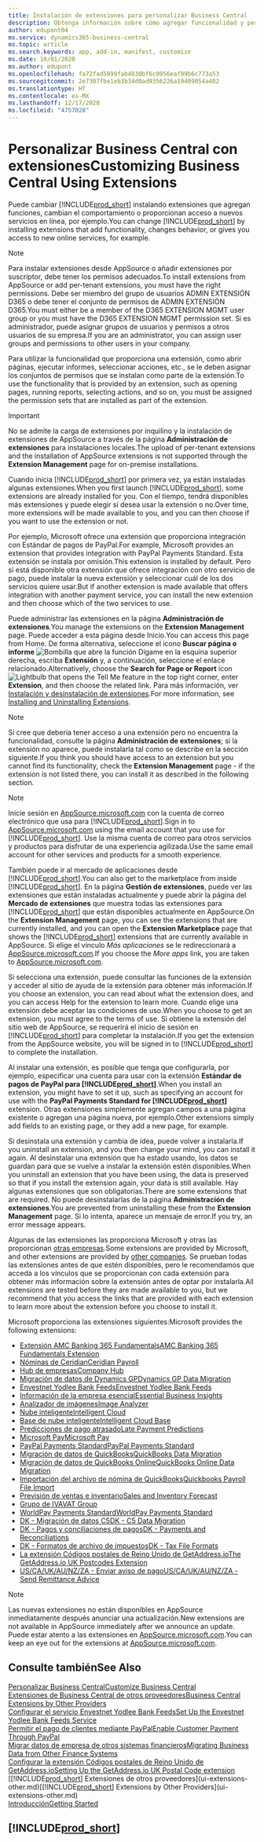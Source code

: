 ```yaml
---
title: Instalación de extensiones para personalizar Business Central
description: Obtenga información sobre cómo agregar funcionalidad y personalizar Business Central mediante la instalación de extensiones.
author: edupont04
ms.service: dynamics365-business-central
ms.topic: article
ms.search.keywords: app, add-in, manifest, customize
ms.date: 10/01/2020
ms.author: edupont
ms.openlocfilehash: fa72fad5899fab4830bf6c0956eaf99b6c773a53
ms.sourcegitcommit: 2e7307fbe1eb3b34d0ad9356226a19409054a402
ms.translationtype: HT
ms.contentlocale: es-MX
ms.lasthandoff: 12/17/2020
ms.locfileid: "4757028"
---
```

# <a name="customizing-business-central-using-extensions"></a><span data-ttu-id="0c58e-103">Personalizar Business Central con extensiones</span><span class="sxs-lookup"><span data-stu-id="0c58e-103">Customizing Business Central Using Extensions</span></span>

<span data-ttu-id="0c58e-104">Puede cambiar [!INCLUDE[prod_short](includes/prod_short.md)] instalando extensiones que agregan funciones, cambian el comportamiento o proporcionan acceso a nuevos servicios en línea, por ejemplo.</span><span class="sxs-lookup"><span data-stu-id="0c58e-104">You can change [!INCLUDE[prod_short](includes/prod_short.md)] by installing extensions that add functionality, changes behavior, or gives you access to new online services, for example.</span></span>

> [!NOTE]
> <span data-ttu-id="0c58e-105">Para instalar extensiones desde AppSource o añadir extensiones por suscriptor, debe tener los permisos adecuados.</span><span class="sxs-lookup"><span data-stu-id="0c58e-105">To install extensions from AppSource or add per-tenant extensions, you must have the right permissions.</span></span> <span data-ttu-id="0c58e-106">Debe ser miembro del grupo de usuarios ADMIN EXTENSIÓN D365 o debe tener el conjunto de permisos de ADMIN EXTENSIÓN D365.</span><span class="sxs-lookup"><span data-stu-id="0c58e-106">You must either be a member of the D365 EXTENSION MGMT user group or you must have the D365 EXTENSION MGMT permission set.</span></span> <span data-ttu-id="0c58e-107">Si es administrador, puede asignar grupos de usuarios y permisos a otros usuarios de su empresa.</span><span class="sxs-lookup"><span data-stu-id="0c58e-107">If you are an administrator, you can assign user groups and permissions to other users in your company.</span></span>

<span data-ttu-id="0c58e-108">Para utilizar la funcionalidad que proporciona una extensión, como abrir páginas, ejecutar informes, seleccionar acciones, etc., se le deben asignar los conjuntos de permisos que se instalan como parte de la extensión.</span><span class="sxs-lookup"><span data-stu-id="0c58e-108">To use the functionality that is provided by an extension, such as opening pages, running reports, selecting actions, and so on, you must be assigned the permission sets that are installed as part of the extension.</span></span>

> [!IMPORTANT]  
> <span data-ttu-id="0c58e-109">No se admite la carga de extensiones por inquilino y la instalación de extensiones de AppSource a través de la página **Administración de extensiones** para instalaciones locales.</span><span class="sxs-lookup"><span data-stu-id="0c58e-109">The upload of per-tenant extensions and the installation of AppSource extensions is not supported through the **Extension Management** page for on-premise installations.</span></span>

<span data-ttu-id="0c58e-110">Cuando inicia [!INCLUDE[prod_short](includes/prod_short.md)] por primera vez, ya están instaladas algunas extensiones.</span><span class="sxs-lookup"><span data-stu-id="0c58e-110">When you first launch [!INCLUDE[prod_short](includes/prod_short.md)], some extensions are already installed for you.</span></span> <span data-ttu-id="0c58e-111">Con el tiempo, tendrá disponibles más extensiones y puede elegir si desea usar la extensión o no.</span><span class="sxs-lookup"><span data-stu-id="0c58e-111">Over time, more extensions will be made available to you, and you can then choose if you want to use the extension or not.</span></span>

<span data-ttu-id="0c58e-112">Por ejemplo, Microsoft ofrece una extensión que proporciona integración con Estándar de pagos de PayPal.</span><span class="sxs-lookup"><span data-stu-id="0c58e-112">For example, Microsoft provides an extension that provides integration with PayPal Payments Standard.</span></span> <span data-ttu-id="0c58e-113">Esta extensión se instala por omisión.</span><span class="sxs-lookup"><span data-stu-id="0c58e-113">This extension is installed by default.</span></span>
<span data-ttu-id="0c58e-114">Pero si está disponible otra extensión que ofrece integración con otro servicio de pago, puede instalar la nueva extensión y seleccionar cuál de los dos servicios quiere usar.</span><span class="sxs-lookup"><span data-stu-id="0c58e-114">But if another extension is made available that offers integration with another payment service, you can install the new extension and then choose which of the two services to use.</span></span>  

<span data-ttu-id="0c58e-115">Puede administrar las extensiones en la página **Administración de extensiones**.</span><span class="sxs-lookup"><span data-stu-id="0c58e-115">You manage the extensions on the **Extension Management** page.</span></span> <span data-ttu-id="0c58e-116">Puede acceder a esta página desde Inicio.</span><span class="sxs-lookup"><span data-stu-id="0c58e-116">You can access this page from Home.</span></span> <span data-ttu-id="0c58e-117">De forma alternativa, seleccione el icono **Buscar página o informe** ![Bombilla que abre la función Dígame](media/ui-search/search_small.png "Dígame qué desea hacer") en la esquina superior derecha, escriba **Extensión** y, a continuación, seleccione el enlace relacionado.</span><span class="sxs-lookup"><span data-stu-id="0c58e-117">Alternatively, choose the **Search for Page or Report** icon ![Lightbulb that opens the Tell Me feature](media/ui-search/search_small.png "Tell me what you want to do") in the top right corner, enter **Extension**, and then choose the related link.</span></span> <span data-ttu-id="0c58e-118">Para más información, ver [Instalación y desinstalación de extensiones](ui-extensions-install-uninstall.md).</span><span class="sxs-lookup"><span data-stu-id="0c58e-118">For more information, see [Installing and Uninstalling Extensions](ui-extensions-install-uninstall.md).</span></span>

> [!NOTE]  
> <span data-ttu-id="0c58e-119">Si cree que debería tener acceso a una extensión pero no encuentra la funcionalidad, consulte la página **Administración de extensiones**; si la extensión no aparece, puede instalarla tal como se describe en la sección siguiente.</span><span class="sxs-lookup"><span data-stu-id="0c58e-119">If you think you should have access to an extension but you cannot find its functionality, check the **Extension Management** page - if the extension is not listed there, you can install it as described in the following section.</span></span>  

> [!NOTE]  
> <span data-ttu-id="0c58e-120">Inicie sesión en [AppSource.microsoft.com](https://appsource.microsoft.com/) con la cuenta de correo electrónico que usa para [!INCLUDE[prod_short](includes/prod_short.md)].</span><span class="sxs-lookup"><span data-stu-id="0c58e-120">Sign in to [AppSource.microsoft.com](https://appsource.microsoft.com/) using the email account that you use for [!INCLUDE[prod_short](includes/prod_short.md)].</span></span> <span data-ttu-id="0c58e-121">Use la misma cuenta de correo para otros servicios y productos para disfrutar de una experiencia agilizada.</span><span class="sxs-lookup"><span data-stu-id="0c58e-121">Use the same email account for other services and products for a smooth experience.</span></span>  

<span data-ttu-id="0c58e-122">También puede ir al mercado de aplicaciones desde [!INCLUDE[prod_short](includes/prod_short.md)].</span><span class="sxs-lookup"><span data-stu-id="0c58e-122">You can also get to the marketplace from inside [!INCLUDE[prod_short](includes/prod_short.md)].</span></span> <span data-ttu-id="0c58e-123">En la página **Gestión de extensiones**, puede ver las extensiones que están instaladas actualmente y puede abrir la página del **Mercado de extensiones** que muestra todas las extensiones para [!INCLUDE[prod_short](includes/prod_short.md)] que están disponibles actualmente en AppSource.</span><span class="sxs-lookup"><span data-stu-id="0c58e-123">On the **Extension Management** page, you can see the extensions that are currently installed, and you can open the **Extension Marketplace** page that shows the [!INCLUDE[prod_short](includes/prod_short.md)] extensions that are currently available in AppSource.</span></span> <span data-ttu-id="0c58e-124">Si elige el vínculo *Más aplicaciones* se le redireccionará a [AppSource.microsoft.com](https://appsource.microsoft.com/marketplace/apps?product=dynamics-365%3Bdynamics-365-business-central&page=1).</span><span class="sxs-lookup"><span data-stu-id="0c58e-124">If you choose the *More apps* link, you are taken to [AppSource.microsoft.com](https://appsource.microsoft.com/marketplace/apps?product=dynamics-365%3Bdynamics-365-business-central&page=1).</span></span>  

<span data-ttu-id="0c58e-125">Si selecciona una extensión, puede consultar las funciones de la extensión y acceder al sitio de ayuda de la extensión para obtener más información.</span><span class="sxs-lookup"><span data-stu-id="0c58e-125">If you choose an extension, you can read about what the extension does, and you can access Help for the extension to learn more.</span></span> <span data-ttu-id="0c58e-126">Cuando elige una extensión debe aceptar las condiciones de uso.</span><span class="sxs-lookup"><span data-stu-id="0c58e-126">When you choose to get an extension, you must agree to the terms of use.</span></span> <span data-ttu-id="0c58e-127">Si obtiene la extensión del sitio web de AppSource, se requerirá el inicio de sesión en [!INCLUDE[prod_short](includes/prod_short.md)] para completar la instalación.</span><span class="sxs-lookup"><span data-stu-id="0c58e-127">If you get the extension from the AppSource website, you will be signed in to [!INCLUDE[prod_short](includes/prod_short.md)] to complete the installation.</span></span>  

<span data-ttu-id="0c58e-128">Al instalar una extensión, es posible que tenga que configurarla, por ejemplo, especificar una cuenta para usar con la extensión **Estándar de pagos de PayPal para [!INCLUDE[prod_short](includes/prod_short.md)]**.</span><span class="sxs-lookup"><span data-stu-id="0c58e-128">When you install an extension, you might have to set it up, such as specifying an account for use with the **PayPal Payments Standard for [!INCLUDE[prod_short](includes/prod_short.md)]** extension.</span></span>
<span data-ttu-id="0c58e-129">Otras extensiones simplemente agregan campos a una página existente o agregan una página nueva, por ejemplo.</span><span class="sxs-lookup"><span data-stu-id="0c58e-129">Other extensions simply add fields to an existing page, or they add a new page, for example.</span></span>   

<span data-ttu-id="0c58e-130">Si desinstala una extensión y cambia de idea, puede volver a instalarla.</span><span class="sxs-lookup"><span data-stu-id="0c58e-130">If you uninstall an extension, and you then change your mind, you can install it again.</span></span> <span data-ttu-id="0c58e-131">Al desinstalar una extensión que ha estado usando, los datos se guardan para que se vuelve a instalar la extensión estén disponibles.</span><span class="sxs-lookup"><span data-stu-id="0c58e-131">When you uninstall an extension that you have been using, the data is preserved so that if you install the extension again, your data is still available.</span></span> <span data-ttu-id="0c58e-132">Hay algunas extensiones que son obligatorias.</span><span class="sxs-lookup"><span data-stu-id="0c58e-132">There are some extensions that are required.</span></span> <span data-ttu-id="0c58e-133">No puede desinstalarlas de la página **Administración de extensiones**.</span><span class="sxs-lookup"><span data-stu-id="0c58e-133">You are prevented from uninstalling these from the **Extension Management** page.</span></span> <span data-ttu-id="0c58e-134">Si lo intenta, aparece un mensaje de error.</span><span class="sxs-lookup"><span data-stu-id="0c58e-134">If you try, an error message appears.</span></span>  

<span data-ttu-id="0c58e-135">Algunas de las extensiones las proporciona Microsoft y otras las proporcionan [otras empresas](ui-extensions-other.md).</span><span class="sxs-lookup"><span data-stu-id="0c58e-135">Some extensions are provided by Microsoft, and other extensions are provided by [other companies](ui-extensions-other.md).</span></span> <span data-ttu-id="0c58e-136">Se prueban todas las extensiones antes de que estén disponibles, pero le recomendamos que acceda a los vínculos que se proporcionan con cada extensión para obtener más información sobre la extensión antes de optar por instalarla.</span><span class="sxs-lookup"><span data-stu-id="0c58e-136">All extensions are tested before they are made available to you, but we recommend that you access the links that are provided with each extension to learn more about the extension before you choose to install it.</span></span>  

<span data-ttu-id="0c58e-137">Microsoft proporciona las extensiones siguientes:</span><span class="sxs-lookup"><span data-stu-id="0c58e-137">Microsoft provides the following extensions:</span></span>  

* [<span data-ttu-id="0c58e-138">Extensión AMC Banking 365 Fundamentals</span><span class="sxs-lookup"><span data-stu-id="0c58e-138">AMC Banking 365 Fundamentals Extension</span></span>](ui-extensions-amc-banking.md)
* [<span data-ttu-id="0c58e-139">Nóminas de Ceridian</span><span class="sxs-lookup"><span data-stu-id="0c58e-139">Ceridian Payroll</span></span>](ui-extensions-ceridian-payroll.md)
* [<span data-ttu-id="0c58e-140">Hub de empresas</span><span class="sxs-lookup"><span data-stu-id="0c58e-140">Company Hub</span></span>](ui-extensions-company-hub.md)  
* [<span data-ttu-id="0c58e-141">Migración de datos de Dynamics GP</span><span class="sxs-lookup"><span data-stu-id="0c58e-141">Dynamics GP Data Migration</span></span>](ui-extensions-dynamicsgp-data-migration.md)
* [<span data-ttu-id="0c58e-142">Envestnet Yodlee Bank Feeds</span><span class="sxs-lookup"><span data-stu-id="0c58e-142">Envestnet Yodlee Bank Feeds</span></span>](ui-extensions-yodlee-bank-feeds.md)
* [<span data-ttu-id="0c58e-143">Información de la empresa esencial</span><span class="sxs-lookup"><span data-stu-id="0c58e-143">Essential Business Insights</span></span>](ui-extensions-essential-business-insights.md)
* [<span data-ttu-id="0c58e-144">Analizador de imágenes</span><span class="sxs-lookup"><span data-stu-id="0c58e-144">Image Analyzer</span></span>](ui-extensions-image-analyzer.md)
* [<span data-ttu-id="0c58e-145">Nube inteligente</span><span class="sxs-lookup"><span data-stu-id="0c58e-145">Intelligent Cloud</span></span>](ui-extensions-data-replication.md)
* [<span data-ttu-id="0c58e-146">Base de nube inteligente</span><span class="sxs-lookup"><span data-stu-id="0c58e-146">Intelligent Cloud Base</span></span>](ui-extensions-intelligent-cloud.md)  
* [<span data-ttu-id="0c58e-147">Predicciones de pago atrasado</span><span class="sxs-lookup"><span data-stu-id="0c58e-147">Late Payment Predictions</span></span>](ui-extensions-late-payment-prediction.md)
* [<span data-ttu-id="0c58e-148">Microsoft Pay</span><span class="sxs-lookup"><span data-stu-id="0c58e-148">Microsoft Pay</span></span>](ui-extensions-microsoft-pay-payments.md)
* [<span data-ttu-id="0c58e-149">PayPal Payments Standard</span><span class="sxs-lookup"><span data-stu-id="0c58e-149">PayPal Payments Standard</span></span>](ui-extensions-paypal-payments-standard.md)
* [<span data-ttu-id="0c58e-150">Migración de datos de QuickBooks</span><span class="sxs-lookup"><span data-stu-id="0c58e-150">QuickBooks Data Migration</span></span>](ui-extensions-quickbooks-data-migration.md)
* [<span data-ttu-id="0c58e-151">Migración de datos de QuickBooks Online</span><span class="sxs-lookup"><span data-stu-id="0c58e-151">QuickBooks Online Data Migration</span></span>](ui-extensions-quickbooks-online-data-migration.md)
* [<span data-ttu-id="0c58e-152">Importación del archivo de nómina de QuickBooks</span><span class="sxs-lookup"><span data-stu-id="0c58e-152">Quickbooks Payroll File Import</span></span>](ui-extensions-quickbooks-payroll.md)
* [<span data-ttu-id="0c58e-153">Previsión de ventas e inventario</span><span class="sxs-lookup"><span data-stu-id="0c58e-153">Sales and Inventory Forecast</span></span>](ui-extensions-sales-forecast.md)
* [<span data-ttu-id="0c58e-154">Grupo de IVA</span><span class="sxs-lookup"><span data-stu-id="0c58e-154">VAT Group</span></span>](ui-extensions-vat-group.md)
* [<span data-ttu-id="0c58e-155">WorldPay Payments Standard</span><span class="sxs-lookup"><span data-stu-id="0c58e-155">WorldPay Payments Standard</span></span>](ui-extensions-worldpay-payments-standard.md)
* [<span data-ttu-id="0c58e-156">DK - Migración de datos C5</span><span class="sxs-lookup"><span data-stu-id="0c58e-156">DK - C5 Data Migration</span></span>](ui-extensions-c5-data-migration.md)
* [<span data-ttu-id="0c58e-157">DK - Pagos y conciliaciones de pagos</span><span class="sxs-lookup"><span data-stu-id="0c58e-157">DK - Payments and Reconciliations</span></span>](ui-extensions-payments-reconciliation-formats-dk.md)
* [<span data-ttu-id="0c58e-158">DK - Formatos de archivo de impuestos</span><span class="sxs-lookup"><span data-stu-id="0c58e-158">DK - Tax File Formats</span></span>](ui-extensions-tax-file-formats-dk.md)
* [<span data-ttu-id="0c58e-159">La extensión Códigos postales de Reino Unido de GetAddress.io</span><span class="sxs-lookup"><span data-stu-id="0c58e-159">The GetAddress.io UK Postcodes Extension</span></span>](LocalFunctionality/UnitedKingdom/ui-extensions-getaddressio.md)  
* [<span data-ttu-id="0c58e-160">US/CA/UK/AU/NZ/ZA - Enviar aviso de pago</span><span class="sxs-lookup"><span data-stu-id="0c58e-160">US/CA/UK/AU/NZ/ZA - Send Remittance Advice</span></span>](ui-extensions-send-remittance-advice.md)

> [!NOTE]  
> <span data-ttu-id="0c58e-161">Las nuevas extensiones no están disponibles en AppSource inmediatamente después anunciar una actualización.</span><span class="sxs-lookup"><span data-stu-id="0c58e-161">New extensions are not available in AppSource immediately after we announce an update.</span></span> <span data-ttu-id="0c58e-162">Puede estar atento a las extensiones en [AppSource.microsoft.com](https://appsource.microsoft.com/marketplace/apps?product=dynamics-365%3Bdynamics-365-business-central&page=1).</span><span class="sxs-lookup"><span data-stu-id="0c58e-162">You can keep an eye out for the extensions at [AppSource.microsoft.com](https://appsource.microsoft.com/marketplace/apps?product=dynamics-365%3Bdynamics-365-business-central&page=1).</span></span>

## <a name="see-also"></a><span data-ttu-id="0c58e-163">Consulte también</span><span class="sxs-lookup"><span data-stu-id="0c58e-163">See Also</span></span>

[<span data-ttu-id="0c58e-164">Personalizar Business Central</span><span class="sxs-lookup"><span data-stu-id="0c58e-164">Customize Business Central</span></span>](ui-customizing-overview.md)  
[<span data-ttu-id="0c58e-165">Extensiones de Business Central de otros proveedores</span><span class="sxs-lookup"><span data-stu-id="0c58e-165">Business Central Extensions by Other Providers</span></span>](ui-extensions-other.md)  
[<span data-ttu-id="0c58e-166">Configurar el servicio Envestnet Yodlee Bank Feeds</span><span class="sxs-lookup"><span data-stu-id="0c58e-166">Set Up the Envestnet Yodlee Bank Feeds Service</span></span>](bank-how-setup-bank-statement-service.md)  
[<span data-ttu-id="0c58e-167">Permitir el pago de clientes mediante PayPal</span><span class="sxs-lookup"><span data-stu-id="0c58e-167">Enable Customer Payment Through PayPal</span></span>](sales-how-enable-payment-service-extensions.md)  
[<span data-ttu-id="0c58e-168">Migrar datos de empresa de otros sistemas financieros</span><span class="sxs-lookup"><span data-stu-id="0c58e-168">Migrating Business Data from Other Finance Systems</span></span>](across-import-data-configuration-packages.md)  
[<span data-ttu-id="0c58e-169">Configurar la extensión Códigos postales de Reino Unido de GetAddress.io</span><span class="sxs-lookup"><span data-stu-id="0c58e-169">Setting Up the GetAddress.io UK Postal Code extension</span></span>](LocalFunctionality/UnitedKingdom/uk-setup-postal-code-service.md)  
<span data-ttu-id="0c58e-170">[[!INCLUDE[prod_short](includes/prod_short.md)] Extensiones de otros proveedores](ui-extensions-other.md)</span><span class="sxs-lookup"><span data-stu-id="0c58e-170">[[!INCLUDE[prod_short](includes/prod_short.md)] Extensions by Other Providers](ui-extensions-other.md)</span></span>  
[<span data-ttu-id="0c58e-171">Introducción</span><span class="sxs-lookup"><span data-stu-id="0c58e-171">Getting Started</span></span>](product-get-started.md)  

## [!INCLUDE[prod_short](includes/free_trial_md.md)]  

